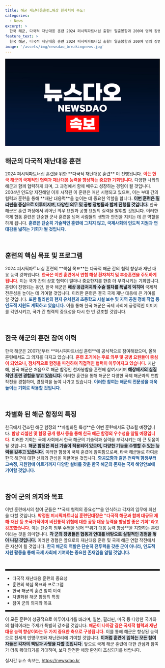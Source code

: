 ```yaml
---
title: 해군 재난대응훈련…해상 환자처치 주도!
categories:
  - News
excerpt: >
  한국 해군, 다국적 재난대응 훈련 2024 퍼시픽파트너십 출항! 일출봉함과 200여 명의 장병들이 필리핀으로 향하며, 응급처치 및 인도적 지원 활동을 펼칩니다. 초국가적 위협에 대비한 공동 대응 능력을 키울 기회, 놓치지 마세요!
feature_text: >
  한국 해군, 다국적 재난대응 훈련 2024 퍼시픽파트너십 출항! 일출봉함과 200여 명의 장병들이 필리핀으로 향하며, 응급처치 및 인도적 지원 활동을 펼칩니다. 초국가적 위협에 대비한 공동 대응 능력을 키울 기회, 놓치지 마세요!
image: '/assets/img/newsdao_breakingnews.jpg'
---
```


<p><img src="/assets/img/newsdao_breakingnews.jpg" alt="firstkoreanews 속보" /></p>

<h2 data-ke-size="size26">해군의 다국적 재난대응 훈련</h2>

<p data-ke-size="size16">2024 퍼시픽파트너십 훈련을 위한 **다국적 재난대응 훈련** 이 진행됩니다. <b><span style="color: #ee2323;">이는 한국 해군의 국제적인 협력과 재난대응 능력을 향상하는 중요한 기회입니다.</span></b> 다양한 나라의 해군과 함께 협력하게 되며, 그 과정에서 함께 배우고 성장하는 경험이 될 것입니다. 2004년 인도양 지진해일 이후 시작된 이 훈련은 매년 시행되고 있으며, 이는 부대 간의 협력과 훈련을 통해 **재난 대응력**을 높이는 데 중요한 역할을 합니다. <b><span style="background-color: #21538527;">이번 훈련은 필리핀을 중심으로 이루어지며, 다양한 의무 및 공병 장병들과 함께 진행될 것입니다.</span></b> 한국 해군은 훈련 과정에서 뛰어난 의무 요원과 공병 요원의 실력을 발휘할 것입니다. 이러한 국제 합동 훈련은 단순한 군사 훈련을 넘어 사람들의 생명과 안전을 지키는 데 큰 역할을 하게 됩니다. <b><span style="color: #1a5490;">훈련은 단순히 기술적인 훈련에 그치지 않고, 국제사회의 인도적 지원과 연대감을 넓히는 기회가 될 것입니다.</span></b></p>

<p data-ke-size="size16">&nbsp;</p>

<h2 data-ke-size="size26">훈련의 핵심 목표 및 프로그램</h2>

<p data-ke-size="size16">2024 퍼시픽파트너십 훈련의 **핵심 목표**는 다국적 해군 간의 협력 향상과 재난 대응 능력 강화입니다. <b><span style="color: #ee2323;">한국은 이번 훈련에서 연합 해상 환자처치 및 후송훈련을 주도하게 됩니다.</span></b> 이는 국가 간의 상호 협력이 얼마나 중요한지를 한층 더 부각시키는 기회입니다. 훈련이 진행되는 동안, 한국 해군은 <b><span style="background-color: #21538527;">해상 응급처치와 수술 절차를 폭넓게 익히며</span></b> 국제적 전문성을 높이는 데 기여할 것입니다. 이러한 훈련은 결국 국제 재난 대응에 큰 기여를 할 것입니다. <b><span style="color: #1a5490;">또한 필리핀의 현지 유치원과 초등학교 시설 보수 및 지역 공원 정비 작업 등 인도적 지원도 계획하고 있습니다.</span></b> 이를 통해 한국 해군은 국제 사회에 긍정적인 이미지를 각인시키고, 국가 간 협력의 중요성을 다시 한 번 강조할 것입니다.</p>

<p data-ke-size="size16">&nbsp;</p>

<h2 data-ke-size="size26">한국 해군의 훈련 참여 이력</h2>

<p data-ke-size="size16">한국 해군은 2007년부터 **퍼시픽파트너십 훈련**에 공식적으로 참여해왔으며, 올해 훈련에서도 그 의지를 다지고 있습니다. <b><span style="color: #ee2323;">훈련 초기에는 주로 의무 및 공병 요원들이 중심이 되었으나, 점차적으로 함정을 파견하여 직접적인 협력이 이루어지고 있습니다.</span></b> 지난해, 한국 해군은 처음으로 해군 함정인 천자봉함을 훈련에 참여시키며 <b><span style="background-color: #21538527;">해상에서의 실질적인 훈련 경험을 쌓고 있습니다.</span></b> 이러한 훈련을 통해 해군은 다양한 국제 해군과의 연합작전을 경험하며, 경쟁력을 높여 나가고 있습니다. <b><span style="color: #1a5490;">이러한 참여는 해군의 전문성을 더욱 높이는 기회로 작용할 것입니다.</span></b></p>

<p data-ke-size="size16">&nbsp;</p>

<h2 data-ke-size="size26">차별화 된 해군 함정의 특징</h2>

<p data-ke-size="size16">한국에서 건조된 해군 함정의 **차별화된 특성**은 이번 훈련에서도 강조될 예정입니다. <b><span style="color: #ee2323;">함상 리셉션 및 함정 공개 행사 등을 통해 한국 해군 함정의 우수성을 알릴 예정입니다.</span></b> 이러한 기회는 국제 사회에서 한국 해군의 기술력과 실력을 부각시키는 데 큰 도움이 될 것입니다. <b><span style="background-color: #21538527;">해군 함정은 최신 기술이 적용되어 있으며, 다양한 기능을 수행할 수 있는 능력을 갖추고 있습니다.</span></b> 이러한 함정이 국제 훈련에 참여함으로써, 타국 해군들로 하여금 한국 해군에 대한 신뢰와 관심을 이끌어낼 것입니다. <b><span style="color: #1a5490;">항공모함과 같은 전략적 함정부터 고속정, 지원함에 이르기까지 다양한 설비를 갖춘 한국 해군의 존재는 국제 해양안보에 기여할 것입니다.</span></b></p>

<p data-ke-size="size16">&nbsp;</p>

<h2 data-ke-size="size26">참여 군의 의지와 목표</h2>

<p data-ke-size="size16">이번 훈련에서의 참여 군들은 **국제 협력의 중요성**을 인식하고 각자의 임무에 최선을 다할 것입니다. <b><span style="color: #ee2323;">박정원 퍼시픽파트너십 훈련단대장은 "다국적 해군과 함께 대규모 재해·재난 등 초국가적이며 비전통적 위협에 대한 공동 대응 능력을 향상할 좋은 기회"라고 강조했습니다.</span></b> 이는 단순히 임무 수행을 넘어 **위기 대응 능력 향상**을 지향하는 훈련이라는 것을 의미합니다. <b><span style="background-color: #21538527;">각 군의 장병들은 협동과 연대를 바탕으로 실질적인 경험을 쌓아 나갈 것입니다.</span></b> 이러한 경험은 앞으로의 재난대응 훈련 및 국제 해군 연합 작전에서 큰 자산이 될 것입니다. <b><span style="color: #1a5490;">한국 해군의 역할은 단순히 전투력을 갖춘 군이 아니라, 인도적 지원 활동을 통해 국제 사회에 기여하는 중요한 존재임을 알릴 것입니다.</span></b></p>

<p data-ke-size="size16">&nbsp;</p>

<hr style="border: 2px solid #000;"/>

<ul>
<li>다국적 재난대응 훈련의 중요성</li>
<li>훈련의 핵심 목표와 프로그램</li>
<li>한국 해군의 훈련 참여 이력</li>
<li>차별화된 해군 함정의 특징</li>
<li>참여 군의 의지와 목표</li>
</ul>

<hr style="border: 2px solid #000;"/> 

<p data-ke-size="size16">이 모든 훈련이 성공적으로 이루어지기를 바라며, 일본, 필리핀, 미국 등 다양한 국가와의 협력이라는 주제가 특별히 강조될 것입니다. <b><span style="color: #ee2323;">해군이 나아갈 길은 국제적 협력과 재난 대응 능력 향상이라는 두 가지 중요한 축으로 구성됩니다.</span></b> 이를 통해 해군은 향상된 능력으로 전세계 인명구조와 재난관리에 기여할 것입니다. <b><span style="background-color: #21538527;">이처럼 훈련에 임하는 모든 참여자들은 각자의 책임과 사명을 다할 것입니다.</span></b> 앞으로 국제 해군 훈련에 대한 관심과 참여가 더욱 확대되기를 기대하며, 보다 안전한 해양 환경이 조성되기를 바랍니다.</p>
실시간 뉴스 속보는, <a href="https://newsdao.kr" rel="dofollow">https://newsdao.kr</a>


